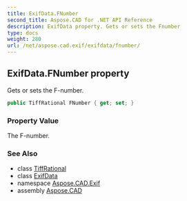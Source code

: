 ```yaml
---
title: ExifData.FNumber
second_title: Aspose.CAD for .NET API Reference
description: ExifData property. Gets or sets the Fnumber
type: docs
weight: 280
url: /net/aspose.cad.exif/exifdata/fnumber/
---
```

## ExifData.FNumber property

Gets or sets the F-number.

```csharp
public TiffRational FNumber { get; set; }
```

### Property Value

The F-number.

### See Also

* class [TiffRational](../../../aspose.cad.fileformats.tiff/tiffrational/)
* class [ExifData](../)
* namespace [Aspose.CAD.Exif](../../exifdata/)
* assembly [Aspose.CAD](../../../)


